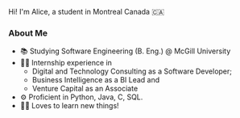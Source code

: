Hi! I'm Alice, a student in Montreal Canada 🇨🇦


### About Me
* 📚 Studying Software Engineering (B. Eng.) @ McGill University
* 👩‍💻 Internship experience in
  * Digital and Technology Consulting as a Software Developer;
  * Business Intelligence as a BI Lead and
  * Venture Capital as an Associate
* ⚙️ Proficient in Python, Java, C, SQL.
* 🙋‍♀️ Loves to learn new things!

     
